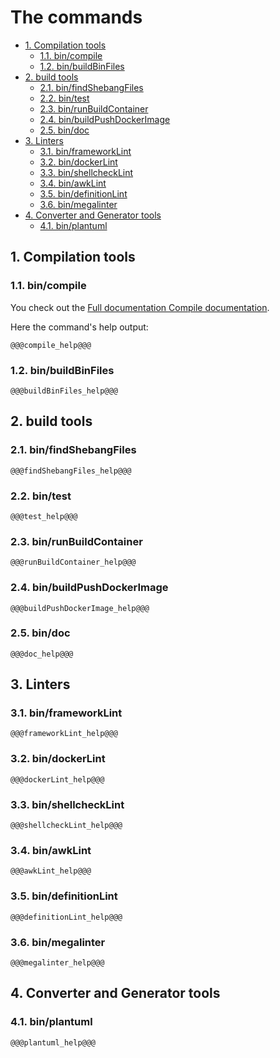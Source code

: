 # The commands

- [1. Compilation tools](#1-compilation-tools)
  - [1.1. bin/compile](#11-bincompile)
  - [1.2. bin/buildBinFiles](#12-binbuildbinfiles)
- [2. build tools](#2-build-tools)
  - [2.1. bin/findShebangFiles](#21-binfindshebangfiles)
  - [2.2. bin/test](#22-bintest)
  - [2.3. bin/runBuildContainer](#23-binrunbuildcontainer)
  - [2.4. bin/buildPushDockerImage](#24-binbuildpushdockerimage)
  - [2.5. bin/doc](#25-bindoc)
- [3. Linters](#3-linters)
  - [3.1. bin/frameworkLint](#31-binframeworklint)
  - [3.2. bin/dockerLint](#32-bindockerlint)
  - [3.3. bin/shellcheckLint](#33-binshellchecklint)
  - [3.4. bin/awkLint](#34-binawklint)
  - [3.5. bin/definitionLint](#35-bindefinitionlint)
  - [3.6. bin/megalinter](#36-binmegalinter)
- [4. Converter and Generator tools](#4-converter-and-generator-tools)
  - [4.1. bin/plantuml](#41-binplantuml)

## 1. Compilation tools

### 1.1. bin/compile

You check out the [Full documentation Compile documentation](/#/CompileCommand).

Here the command's help output:

```text
@@@compile_help@@@
```

### 1.2. bin/buildBinFiles

```text
@@@buildBinFiles_help@@@
```

## 2. build tools

### 2.1. bin/findShebangFiles

```text
@@@findShebangFiles_help@@@
```

### 2.2. bin/test

```text
@@@test_help@@@
```

### 2.3. bin/runBuildContainer

```text
@@@runBuildContainer_help@@@
```

### 2.4. bin/buildPushDockerImage

```text
@@@buildPushDockerImage_help@@@
```

### 2.5. bin/doc

```text
@@@doc_help@@@
```

## 3. Linters

### 3.1. bin/frameworkLint

```text
@@@frameworkLint_help@@@
```

### 3.2. bin/dockerLint

```text
@@@dockerLint_help@@@
```

### 3.3. bin/shellcheckLint

```text
@@@shellcheckLint_help@@@
```

### 3.4. bin/awkLint

```text
@@@awkLint_help@@@
```

### 3.5. bin/definitionLint

```text
@@@definitionLint_help@@@
```

### 3.6. bin/megalinter

```text
@@@megalinter_help@@@
```

## 4. Converter and Generator tools

### 4.1. bin/plantuml

```text
@@@plantuml_help@@@
```
